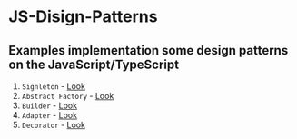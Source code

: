 # JS-Disign-Patterns

## Examples implementation some design patterns on the JavaScript/TypeScript

1) ```Signleton``` - <a href="https://github.com/vladIsLove-hub/JS-Disign-Patterns/tree/master/Singleton">Look</a>
2) ```Abstract Factory``` - <a href="https://github.com/vladIsLove-hub/JS-Disign-Patterns/tree/master/Abstract-factory">Look</a>
3) ```Builder``` - <a href="https://github.com/vladIsLove-hub/JS-Disign-Patterns/tree/master/Builder">Look</a>
4) ```Adapter``` - <a href="https://github.com/vladIsLove-hub/JS-Disign-Patterns/tree/master/Adapter">Look</a>
4) ```Decorator``` - <a href="https://github.com/vladIsLove-hub/JS-Disign-Patterns/tree/master/Decorator">Look</a>
